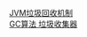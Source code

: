 [JVM垃圾回收机制](http://jbutton.iteye.com/blog/1569746)<br>
[GC算法 垃圾收集器](https://mp.weixin.qq.com/s/olNXcRAT3PTK-hV_ehtmtw)<br>
